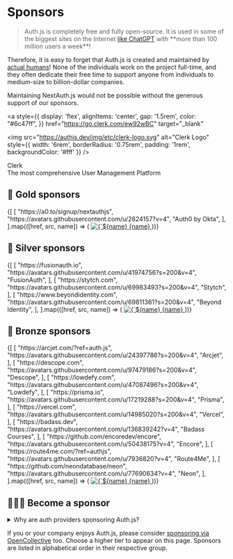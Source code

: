 # Sponsors

<blockquote>
  Auth.js is completely free and fully open-source. It is used in some of the biggest sites on the Internet <a target="_blank" href="https://twitter.com/balazsorban44/status/1721632174279897132">like ChatGPT</a> with **more than 100 million users a week**!
</blockquote>

Therefore, it is easy to forget that Auth.js is created and maintained by [actual humans](/contributors#core-team)! None of the individuals work on the project full-time, and they often dedicate their free time to support anyone from individuals to medium-size to billion-dollar companies.

Maintaining NextAuth.js would not be possible without the generous support of our sponsors.

<a
  style={{
    display: 'flex',
    alignItems: 'center',
    gap: '1.5rem',
    color: "#6c47ff",
  }}
  href="https://go.clerk.com/ew92wBC"
  target="_blank"
>
  <img
    src="https://authjs.dev/img/etc/clerk-logo.svg"
    alt="Clerk Logo"
    style={{
      width: '6rem',
      borderRadius: '0.75rem',
      padding: '1rem',
      backgroundColor: '#fff'
    }}
  />
  <div
    style={{
      fontSize: '1.25rem',
      lineHeight: '1.375',
      fontWeight: '600',
      color: '#0284c7',
    }}
  >
    Clerk <br />
    <span
      style={{
        fontSize: '1.25rem',
        lineHeight: '1.75rem',
        fontWeight: '500',
      }}
    >
      The most comprehensive User Management Platform
    </span>
  </div>
</a>

## 🥇 Gold sponsors

<div
  style={{
    display: 'flex',
    flexWrap: 'wrap',
    gap: '0.5rem'
  }}
>
  {[
    [
      "https://a0.to/signup/nextauthjs",
      "https://avatars.githubusercontent.com/u/2824157?v=4",
      "Auth0 by Okta",
    ],
  ].map(([href, src, name]) => (
    <a
      key={name}
      href={href}
      target="_blank"
      style={{
        display: 'flex',
        flexDirection: 'column',
        alignItems: 'center',
        gap: '0.75rem',
        textAlign: 'center',
        fontWeight: '600',
        color: '#0284c7',
        marginTop: '2rem'
      }}
    >
      <img
        style={{
          width: '5rem',
          borderRadius: '0.375rem',
          padding: '0.5rem',
          backgroundColor: '#fff'
        }}
        src={src}
        alt={`${name} Logo`}
      />
      {name}
    </a>
  ))}
</div>

## 🥈 Silver sponsors

<div
  style={{
    display: 'flex',
    flexWrap: 'wrap',
    paddingTop: '2rem',
    gap: '3rem'
  }}
>
  {[
    [
      "https://fusionauth.io",
      "https://avatars.githubusercontent.com/u/41974756?s=200&v=4",
      "FusionAuth",
    ],
    [
      "https://stytch.com",
      "https://avatars.githubusercontent.com/u/69983493?s=200&v=4",
      "Stytch",
    ],
    [
      "https://www.beyondidentity.com",
      "https://avatars.githubusercontent.com/u/69811361?s=200&v=4",
      "Beyond Identity",
    ],
  ].map(([href, src, name]) => (
    <a
      key={name}
      href={href}
      target="_blank"
      style={{
        display: 'flex',
        flexDirection: 'column',
        alignItems: 'center',
        gap: '0.75rem',
        textAlign: 'center',
        fontWeight: '600',
        color: '#0284c7',
        marginTop: '2rem'
      }}
    >
      <img
        style={{
          width: '5rem',
          borderRadius: '0.375rem',
          padding: '0.5rem',
          backgroundColor: '#fff'
        }}
        src={src}
        alt={`${name} Logo`}
      />
      {name}
    </a>
  ))}
</div>

## 🥉 Bronze sponsors

<div
  style={{
    display: 'flex',
    flexWrap: 'wrap',
    paddingTop: '2rem',
    gap: '3rem'
  }}
>
  {[
    [
      "https://arcjet.com/?ref=auth.js",
      "https://avatars.githubusercontent.com/u/24397786?s=200&v=4",
      "Arcjet",
    ],
    [
      "https://descope.com",
      "https://avatars.githubusercontent.com/u/97479186?s=200&v=4",
      "Descope",
    ],
    [
      "https://lowdefy.com",
      "https://avatars.githubusercontent.com/u/47087496?s=200&v=4",
      "Lowdefy",
    ],
    [
      "https://prisma.io",
      "https://avatars.githubusercontent.com/u/17219288?s=200&v=4",
      "Prisma",
    ],
    [
      "https://vercel.com",
      "https://avatars.githubusercontent.com/u/14985020?s=200&v=4",
      "Vercel",
    ],
    [
      "https://badass.dev",
      "https://avatars.githubusercontent.com/u/136839242?v=4",
      "Badass Courses",
    ],
    [
      "https://github.com/encoredev/encore",
      "https://avatars.githubusercontent.com/u/50438175?v=4",
      "Encore",
    ],
    [
      "https://route4me.com/?ref=authjs",
      "https://avatars.githubusercontent.com/u/7936820?v=4",
      "Route4Me",
    ],
    [
      "https://github.com/neondatabase/neon",
      "https://avatars.githubusercontent.com/u/77690634?v=4",
      "Neon",
    ],
  ].map(([href, src, name]) => (
    <a
      key={name}
      href={href}
      target="_blank"
      style={{
        display: 'flex',
        flexDirection: 'column',
        alignItems: 'center',
        gap: '0.75rem',
        textAlign: 'center',
        fontWeight: '600',
        color: '#0284c7',
        marginTop: '2rem'
      }}
    >
      <img
        style={{
          width: '5rem',
          borderRadius: '0.375rem',
          padding: '0.5rem',
          backgroundColor: '#fff'
        }}
        src={src}
        alt={`${name} Logo`}
      />
      {name}
    </a>
  ))}
</div>

## 🙇🏽‍♂️ Become a sponsor

<div style={{ marginTop: '2rem' }}>
<details>
  <summary>
    Why are auth providers sponsoring Auth.js?
  </summary>

Auth.js is a set of libraries that make it easy to add authentication to any application with any framework. There are companies who provide authentication as a service with high availability/first-class support and more. Auth.js libraries make it easy to integrate with them. Some of the following companies very generously sponsor Auth.js to help support the project and the community. We welcome their support and are grateful for it. If you feel that Auth.js is not able to meet your needs, we encourage you to check them out.

</details>
</div>

If you or your company enjoys Auth.js, please consider [sponsoring via OpenCollective](https://opencollective.com/nextauth) too. Choose a higher tier to appear on this page. Sponsors are listed in alphabetical order in their respective group.
